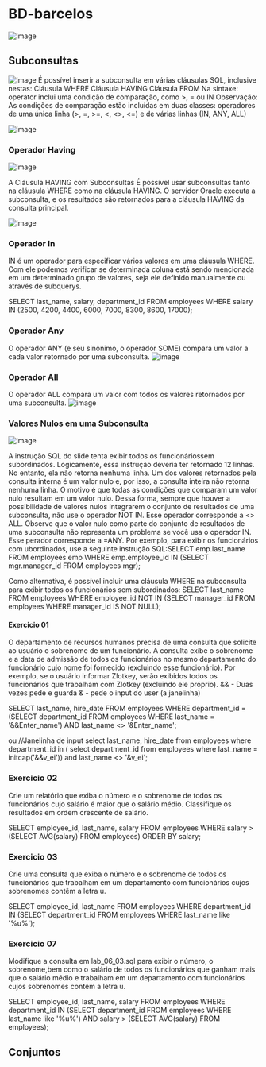 # BD-barcelos
![image](https://user-images.githubusercontent.com/82169520/224718953-e21fd666-c7fc-456e-95d6-c165684cb531.png)

## Subconsultas

![image](https://user-images.githubusercontent.com/82169520/224714473-ddada970-fa72-420d-86de-df7db8c96d8f.png)
É possível inserir a subconsulta em várias cláusulas SQL, inclusive nestas:
Cláusula WHERE
Cláusula HAVING
Cláusula FROM
Na sintaxe:
operator inclui uma condição de comparação, como >, = ou
IN
Observação: As condições de comparação estão incluídas em
duas classes: operadores de uma única linha (>, =, >=, <, <>, <=) e de
várias linhas (IN, ANY, ALL)

![image](https://user-images.githubusercontent.com/82169520/224715414-20d5a836-580a-4c5a-baac-d1b72970fefe.png)

### Operador Having 
![image](https://user-images.githubusercontent.com/82169520/224715949-728deb66-6b10-40f1-be42-15364a470357.png)

A Cláusula HAVING com Subconsultas
É possível usar subconsultas tanto na cláusula WHERE como na cláusula HAVING. O servidor Oracle executa a subconsulta, e os resultados são retornados para a cláusula HAVING da consulta principal.

![image](https://user-images.githubusercontent.com/82169520/224716277-aeef95f2-5f2b-482e-b11d-49de65f8d5ed.png)

### Operador In

IN é um operador para especificar vários valores em uma cláusula WHERE. Com ele podemos verificar se determinada coluna está sendo mencionada em um determinado grupo de valores, seja ele definido manualmente ou através de subquerys.

SELECT last_name, salary, department_id
FROM employees
WHERE salary IN (2500, 4200, 4400, 6000, 7000, 8300,
8600, 17000);

### Operador Any

O operador ANY (e seu sinônimo, o operador SOME) compara um valor a cada valor retornado por uma subconsulta.
![image](https://user-images.githubusercontent.com/82169520/224717070-01c5c204-c4d4-4e6c-932a-0845c43099ac.png)

### Operador All

O operador ALL compara um valor com todos os valores retornados por uma subconsulta. 
![image](https://user-images.githubusercontent.com/82169520/224717444-ac923087-230a-4fc0-ab2a-e6acb8c4fda4.png)

### Valores Nulos em uma Subconsulta
![image](https://user-images.githubusercontent.com/82169520/224717966-457fa63e-8e95-48b2-a14c-0fe9bfdda3fc.png)

A instrução SQL do slide tenta exibir todos os funcionáriossem subordinados. Logicamente, essa instrução deveria ter retornado 12 linhas. No entanto, ela não retorna nenhuma linha. Um dos valores retornados pela consulta interna é um valor nulo e, por isso, a consulta inteira não retorna nenhuma linha. O motivo é que todas as condições que comparam um valor nulo resultam em um valor nulo. Dessa forma, sempre que houver a possibilidade de valores nulos integrarem o conjunto de resultados de uma subconsulta, não use o operador NOT IN. Esse operador corresponde a <> ALL. Observe que o valor nulo como parte do conjunto de resultados de uma subconsulta não representa um problema se você usa o operador IN. Esse perador corresponde a =ANY. Por exemplo, para exibir os funcionários com ubordinados, use a seguinte instrução SQL:SELECT emp.last_name
FROM employees emp
WHERE emp.employee_id IN
(SELECT mgr.manager_id
FROM employees mgr);

Como alternativa, é possível incluir uma cláusula WHERE na subconsulta para exibir
todos os funcionários sem subordinados:
SELECT last_name FROM employees
WHERE employee_id NOT IN
(SELECT manager_id
FROM employees
WHERE manager_id IS NOT NULL);

#### Exercicio 01 
O departamento de recursos humanos precisa de uma consulta que solicite ao usuário o sobrenome de um funcionário. A consulta exibe o sobrenome e a data de admissão de todos os funcionários no mesmo departamento do funcionário cujo nome foi fornecido (excluindo esse funcionário). Por exemplo, se o usuário informar Zlotkey, serão exibidos todos os funcionários que trabalham com Zlotkey (excluindo ele próprio).
&& - Duas vezes pede e guarda
& - pede o input do user (a janelinha)

SELECT last_name, hire_date
FROM   employees
WHERE  department_id = (SELECT department_id
                        FROM   employees
                        WHERE  last_name = '&&Enter_name')
AND    last_name <> '&Enter_name'; 

ou 
//Janelinha de input
select last_name, hire_date
from employees
where department_id in (
                select department_id
                from employees
                where last_name = initcap('&&v_ei'))
and last_name <> '&v_ei';

### Exercicio 02
Crie um relatório que exiba o número e o sobrenome de todos os funcionários cujo salário é maior que o salário médio. Classifique os resultados em ordem crescente de salário.

SELECT employee_id, last_name, salary
FROM   employees
WHERE  salary > (SELECT AVG(salary)
                 FROM   employees)
ORDER BY salary; 


### Exercicio 03
Crie uma consulta que exiba o número e o sobrenome de todos os funcionários que trabalham em um departamento com funcionários cujos sobrenomes
contêm a letra u. 

SELECT employee_id, last_name
FROM   employees
WHERE  department_id IN (SELECT department_id
                         FROM   employees
                         WHERE  last_name like '%u%');

### Exercicio 07
Modifique a consulta em lab_06_03.sql para exibir o número, o sobrenome,bem como o salário de todos os funcionários que ganham mais que o salário médio e trabalham em um departamento com funcionários cujos sobrenomes contêm a letra u.

SELECT employee_id, last_name, salary
FROM   employees
WHERE  department_id IN (SELECT department_id
                         FROM   employees
                         WHERE  last_name like '%u%')
AND    salary > (SELECT AVG(salary)	
                 FROM   employees);

## Conjuntos
